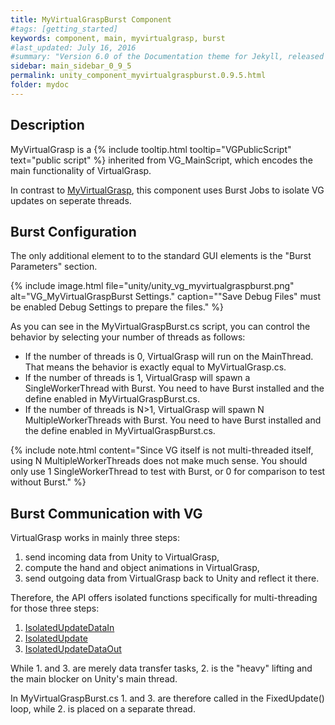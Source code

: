 ```yaml
---
title: MyVirtualGraspBurst Component
#tags: [getting_started]
keywords: component, main, myvirtualgrasp, burst
#last_updated: July 16, 2016
#summary: "Version 6.0 of the Documentation theme for Jekyll, released July 4, 2016, implements relative links so you can view the files offline or on any server without configuring urls and baseurls. Additionally, you can store pages in subdirectories. Templates for alerts and images are available."
sidebar: main_sidebar_0_9_5
permalink: unity_component_myvirtualgraspburst.0.9.5.html
folder: mydoc
---
```


## Description

MyVirtualGrasp is a {% include tooltip.html tooltip="VGPublicScript" text="public script" %} inherited from VG_MainScript, which encodes the main functionality of VirtualGrasp.

In contrast to [MyVirtualGrasp](unity_component_myvirtualgrasp.html), this component uses Burst Jobs to isolate VG updates on seperate threads.

<!--{% include note.html content="The use of Burst is experimental and has not shown much of performance improvement in tested applications." %}-->

## Burst Configuration

The only additional element to to the standard GUI elements is the "Burst Parameters" section.

{% include image.html file="unity/unity_vg_myvirtualgraspburst.png" alt="VG_MyVirtualGraspBurst Settings." caption="\"Save Debug Files\" must be enabled Debug Settings to prepare the files." %}

As you can see in the MyVirtualGraspBurst.cs script, you can control the behavior by selecting your number of threads as follows:

* If the number of threads is 0, VirtualGrasp will run on the MainThread. That means the behavior is exactly equal to MyVirtualGrasp.cs.
* If the number of threads is 1, VirtualGrasp will spawn a SingleWorkerThread with Burst. You need to have Burst installed and the define enabled in MyVirtualGraspBurst.cs.
* If the number of threads is N>1, VirtualGrasp will spawn N MultipleWorkerThreads with Burst. You need to have Burst installed and the define enabled in MyVirtualGraspBurst.cs.

{% include note.html content="Since VG itself is not multi-threaded itself, using N MultipleWorkerThreads does not make much sense. You should only use 1 SingleWorkerThread to test with Burst, or 0 for comparison to test without Burst." %}

## Burst Communication with VG

VirtualGrasp works in mainly three steps: 

1. send incoming data from Unity to VirtualGrasp,
2. compute the hand and object animations in VirtualGrasp,
3. send outgoing data from VirtualGrasp back to Unity and reflect it there. 

Therefore, the API offers isolated functions specifically for multi-threading for those three steps:

1. [IsolatedUpdateDataIn](virtualgrasp_unityapi.html#isolatedupdatedatain)
2. [IsolatedUpdate](virtualgrasp_unityapi.html#isolatedupdate)
3. [IsolatedUpdateDataOut](virtualgrasp_unityapi.html#isolatedupdatedataout)

While 1. and 3. are merely data transfer tasks, 2. is the "heavy" lifting and the main blocker on Unity's main thread.

In MyVirtualGraspBurst.cs 1. and 3. are therefore called in the FixedUpdate() loop, while 2. is placed on a separate thread.
